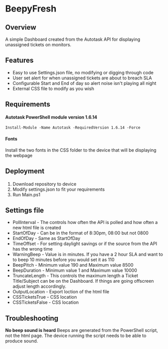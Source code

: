 # BeepyFresh
## Overview
A simple Dashboard created from the Autotask API for displaying unassigned tickets on monitors.

## Features
- Easy to use Settings.json file, no modifying or digging through code
- User set alert for when unassigned tickets are about to breach SLA
- Configurable Start and End of day so alert noise isn't playing all night
- External CSS file to modify as you wish

## Requirements
#### Autotask PowerShell module version 1.6.14
    Install-Module -Name Autotask -RequiredVersion 1.6.14 -Force
	
#### Fonts
Install the two fonts in the CSS folder to the device that will be displaying the webpage
	
## Deployment
####
1. Download repository to device
2. Modify settings.json to fit your requirements
3. Run Main.ps1

## Settings file
- PollInterval - The controls how often the API is polled and how often a new html file is created
- StartOfDay - Can be in the format of 8:30pm, 08:00 but not 0800
- EndOfDay - Same as StartOfDay
- TimeOffset - For setting daylight savings or if the source from the API has the wrong time
- WarningBeep - Value is in minutes. If you have a 2 hour SLA and want to to beep 10 minutes before you would set it as 110
- BeepPitch - Minimum value 190 and Maximum value 8500
- BeepDuration - Minimum value 1 and Maximum value 10000
- TruncateLength - This controls the maximum length a Ticket Title/Subject can be on the Dashboard. If things are going offscreen adjust length accordingly.
- OutputLocation - Export loction of the html file
- CSSTicketsTrue - CSS location
- CSSTicketsFalse - CSS location

## Troubleshooting
**No beep sound is heard**
Beeps are generated from the PowerShell script, not the html page. The device running the script needs to be able to produce sound.

